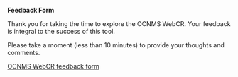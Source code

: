 **Feedback Form**

Thank you for taking the time to explore the OCNMS WebCR. Your feedback is integral to the success of this tool. 

Please take a moment (less than 10 minutes) to provide your thoughts and comments. 

[OCNMS WebCR feedback form](https://forms.gle/nzTESJA1R7SUMK836)
